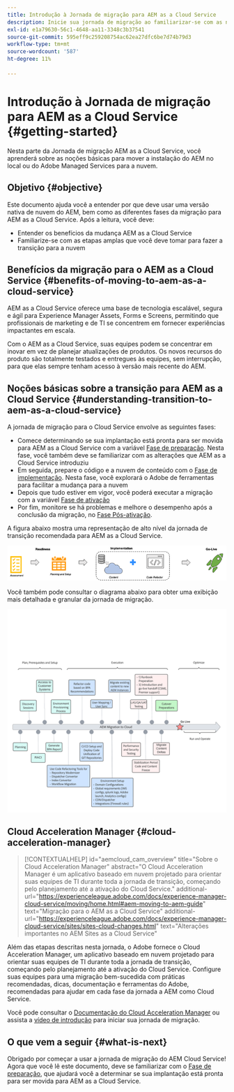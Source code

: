 ```yaml
---
title: Introdução à Jornada de migração para AEM as a Cloud Service
description: Inicie sua jornada de migração ao familiarizar-se com as noções básicas da mudança para o AEM as a Cloud Service
exl-id: e1a79630-56c1-4648-aa11-3348c3b37541
source-git-commit: 595eff9c259208754ac62ea27dfc6be7d74b79d3
workflow-type: tm+mt
source-wordcount: '587'
ht-degree: 11%

---
```


# Introdução à Jornada de migração para AEM as a Cloud Service {#getting-started}

Nesta parte da Jornada de migração AEM as a Cloud Service, você aprenderá sobre as noções básicas para mover a instalação do AEM no local ou do Adobe Managed Services para a nuvem.

## Objetivo {#objective}

Este documento ajuda você a entender por que deve usar uma versão nativa de nuvem do AEM, bem como as diferentes fases da migração para AEM as a Cloud Service. Após a leitura, você deve:

* Entender os benefícios da mudança AEM as a Cloud Service
* Familiarize-se com as etapas amplas que você deve tomar para fazer a transição para a nuvem

## Benefícios da migração para o AEM as a Cloud Service {#benefits-of-moving-to-aem-as-a-cloud-service}

AEM as a Cloud Service oferece uma base de tecnologia escalável, segura e ágil para Experience Manager Assets, Forms e Screens, permitindo que profissionais de marketing e de TI se concentrem em fornecer experiências impactantes em escala.

Com o AEM as a Cloud Service, suas equipes podem se concentrar em inovar em vez de planejar atualizações de produtos. Os novos recursos do produto são totalmente testados e entregues às equipes, sem interrupção, para que elas sempre tenham acesso à versão mais recente do AEM.

## Noções básicas sobre a transição para AEM as a Cloud Service {#understanding-transition-to-aem-as-a-cloud-service}

A jornada de migração para o Cloud Service envolve as seguintes fases:

* Comece determinando se sua implantação está pronta para ser movida para AEM as a Cloud Service com a variável [Fase de preparação](/help/journey-migration/readiness.md). Nesta fase, você também deve se familiarizar com as alterações que AEM as a Cloud Service introduziu
* Em seguida, prepare o código e a nuvem de conteúdo com o [Fase de implementação](/help/journey-migration/implementation.md). Nesta fase, você explorará o Adobe de ferramentas para facilitar a mudança para a nuvem
* Depois que tudo estiver em vigor, você poderá executar a migração com a variável [Fase de ativação](/help/journey-migration/go-live.md)
* Por fim, monitore se há problemas e melhore o desempenho após a conclusão da migração, no [Fase Pós-ativação](/help/journey-migration/post-go-live.md).

A figura abaixo mostra uma representação de alto nível da jornada de transição recomendada para AEM as a Cloud Service.

![imagem](/help/journey-migration/assets/move-aemcloud-process.png)

Você também pode consultar o diagrama abaixo para obter uma exibição mais detalhada e granular da jornada de migração.

![imagem](/help/journey-migration/assets/migration-process.png)

## Cloud Acceleration Manager {#cloud-acceleration-manager}

>[!CONTEXTUALHELP]
>id="aemcloud_cam_overview"
>title="Sobre o Cloud Acceleration Manager"
>abstract="O Cloud Acceleration Manager é um aplicativo baseado em nuvem projetado para orientar suas equipes de TI durante toda a jornada de transição, começando pelo planejamento até a ativação do Cloud Service."
>additional-url="https://experienceleague.adobe.com/docs/experience-manager-cloud-service/moving/home.html#aem-moving-to-aem-guide" text="Migração para o AEM as a Cloud Service"
>additional-url="https://experienceleague.adobe.com/docs/experience-manager-cloud-service/sites/sites-cloud-changes.html" text="Alterações importantes no AEM Sites as a Cloud Service"

Além das etapas descritas nesta jornada, o Adobe fornece o Cloud Acceleration Manager, um aplicativo baseado em nuvem projetado para orientar suas equipes de TI durante toda a jornada de transição, começando pelo planejamento até a ativação do Cloud Service. Configure suas equipes para uma migração bem-sucedida com práticas recomendadas, dicas, documentação e ferramentas do Adobe, recomendadas para ajudar em cada fase da jornada a AEM como Cloud Service.

Você pode consultar o [Documentação do Cloud Acceleration Manager](/help/journey-migration/cloud-acceleration-manager/using-cam/getting-started-cam.md) ou assista a [vídeo de introdução](https://experienceleague.adobe.com/?launch=ExperienceManager-A-1-2021.1.migration&amp;recommended=ExperienceManager-A-1-2021.1.migration&amp;lang=en#dashboard/learning) para iniciar sua jornada de migração.

## O que vem a seguir {#what-is-next}

Obrigado por começar a usar a jornada de migração do AEM Cloud Service! Agora que você lê este documento, deve se familiarizar com o [Fase de preparação](/help/journey-migration/readiness.md), que ajudará você a determinar se sua implantação está pronta para ser movida para AEM as a Cloud Service.
